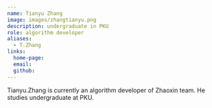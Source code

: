 ```yaml
---
name: Tianyu Zhang
image: images/zhangtianyu.png
description: undergraduate in PKU
role: algorithm developer
aliases:
  - T.Zhang
links:
  home-page: 
  email: 
  github: 
---
```


Tianyu.Zhang is currently an algorithm developer of Zhaoxin team.
He studies undergraduate at PKU.
